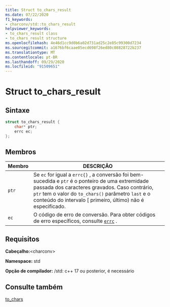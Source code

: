 ```yaml
---
title: Struct to_chars_result
ms.date: 07/22/2020
f1_keywords:
- charconv/std::to_chars_result
helpviewer_keywords:
- to_chars_result class
- to_chars_result structure
ms.openlocfilehash: 4e46d1cc9d0b6a02d731ad25c2e85c99300d7234
ms.sourcegitcommit: a1676bf6caae05ecd698f26ed80c08828722b237
ms.translationtype: MT
ms.contentlocale: pt-BR
ms.lasthandoff: 09/29/2020
ms.locfileid: "91509651"
---
```

# <a name="to_chars_result-struct"></a>Struct to_chars_result

## <a name="syntax"></a>Sintaxe

```cpp
struct to_chars_result {
    char* ptr;
    errc ec;
};
```

## <a name="members"></a>Membros

|Membro|DESCRIÇÃO|
|--|--|
|`ptr`| Se `ec` for igual a `errc{}` , a conversão foi bem-sucedida e `ptr` é o ponteiro de uma extremidade passada dos caracteres gravados. Caso contrário, `ptr` tem o valor do `to_chars()` parâmetro `last` e o conteúdo do intervalo \[ primeiro, último) não é especificado.|
|`ec` | O código de erro de conversão. Para obter códigos de erro específicos, consulte [`errc`](system-error-enums.md#errc) .|

## <a name="requirements"></a>Requisitos

**Cabeçalho:**\<charconv>

**Namespace:** std

**Opção de compilador:** /std: c++ 17 ou posterior, é necessário

## <a name="see-also"></a>Consulte também

[to_chars](charconv-functions.md#to_chars)
